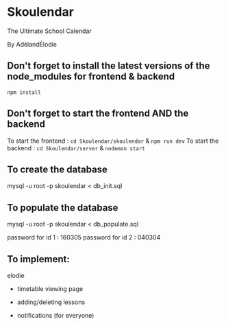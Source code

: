 # Skoulendar
The Ultimate School Calendar

By AdèlandÉlodie

## Don't forget to install the latest versions of the node_modules for frontend & backend
```npm install```

## Don't forget to start the frontend AND the backend
To start the frontend : ```cd Skoulendar/skoulendar``` & ```npm run dev```
To start the backend : ```cd Skoulendar/server``` & ```nodemon start```

## To create the database
mysql -u root -p skoulendar < db_init.sql

## To populate the database
mysql -u root -p skoulendar < db_populate.sql

password for id 1 : 160305
password for id 2 : 040304

## To implement:
 

elodie
- timetable viewing page
- adding/deleting lessons


- notifications (for everyone)